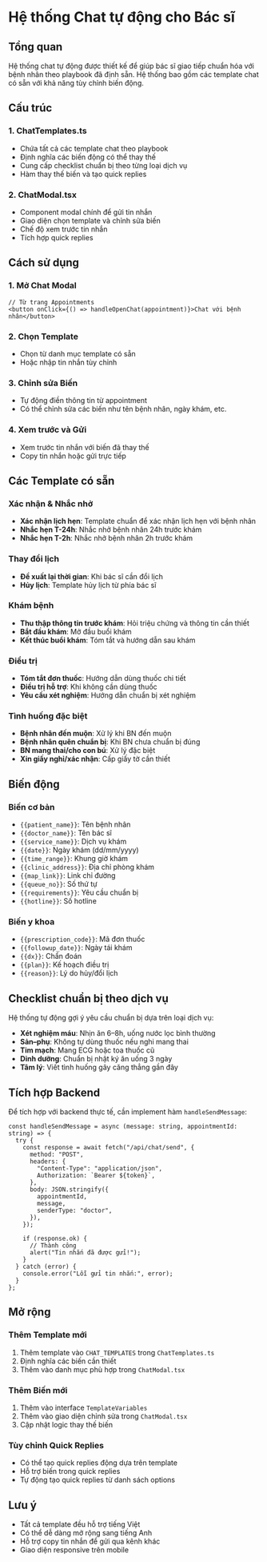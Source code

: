 # Hệ thống Chat tự động cho Bác sĩ

## Tổng quan

Hệ thống chat tự động được thiết kế để giúp bác sĩ giao tiếp chuẩn hóa với bệnh nhân theo playbook đã định sẵn. Hệ thống bao gồm các template chat có sẵn với khả năng tùy chỉnh biến động.

## Cấu trúc

### 1. ChatTemplates.ts

- Chứa tất cả các template chat theo playbook
- Định nghĩa các biến động có thể thay thế
- Cung cấp checklist chuẩn bị theo từng loại dịch vụ
- Hàm thay thế biến và tạo quick replies

### 2. ChatModal.tsx

- Component modal chính để gửi tin nhắn
- Giao diện chọn template và chỉnh sửa biến
- Chế độ xem trước tin nhắn
- Tích hợp quick replies

## Cách sử dụng

### 1. Mở Chat Modal

```tsx
// Từ trang Appointments
<button onClick={() => handleOpenChat(appointment)}>Chat với bệnh nhân</button>
```

### 2. Chọn Template

- Chọn từ danh mục template có sẵn
- Hoặc nhập tin nhắn tùy chỉnh

### 3. Chỉnh sửa Biến

- Tự động điền thông tin từ appointment
- Có thể chỉnh sửa các biến như tên bệnh nhân, ngày khám, etc.

### 4. Xem trước và Gửi

- Xem trước tin nhắn với biến đã thay thế
- Copy tin nhắn hoặc gửi trực tiếp

## Các Template có sẵn

### Xác nhận & Nhắc nhở

- **Xác nhận lịch hẹn**: Template chuẩn để xác nhận lịch hẹn với bệnh nhân
- **Nhắc hẹn T-24h**: Nhắc nhở bệnh nhân 24h trước khám
- **Nhắc hẹn T-2h**: Nhắc nhở bệnh nhân 2h trước khám

### Thay đổi lịch

- **Đề xuất lại thời gian**: Khi bác sĩ cần đổi lịch
- **Hủy lịch**: Template hủy lịch từ phía bác sĩ

### Khám bệnh

- **Thu thập thông tin trước khám**: Hỏi triệu chứng và thông tin cần thiết
- **Bắt đầu khám**: Mở đầu buổi khám
- **Kết thúc buổi khám**: Tóm tắt và hướng dẫn sau khám

### Điều trị

- **Tóm tắt đơn thuốc**: Hướng dẫn dùng thuốc chi tiết
- **Điều trị hỗ trợ**: Khi không cần dùng thuốc
- **Yêu cầu xét nghiệm**: Hướng dẫn chuẩn bị xét nghiệm

### Tình huống đặc biệt

- **Bệnh nhân đến muộn**: Xử lý khi BN đến muộn
- **Bệnh nhân quên chuẩn bị**: Khi BN chưa chuẩn bị đúng
- **BN mang thai/cho con bú**: Xử lý đặc biệt
- **Xin giấy nghỉ/xác nhận**: Cấp giấy tờ cần thiết

## Biến động

### Biến cơ bản

- `{{patient_name}}`: Tên bệnh nhân
- `{{doctor_name}}`: Tên bác sĩ
- `{{service_name}}`: Dịch vụ khám
- `{{date}}`: Ngày khám (dd/mm/yyyy)
- `{{time_range}}`: Khung giờ khám
- `{{clinic_address}}`: Địa chỉ phòng khám
- `{{map_link}}`: Link chỉ đường
- `{{queue_no}}`: Số thứ tự
- `{{requirements}}`: Yêu cầu chuẩn bị
- `{{hotline}}`: Số hotline

### Biến y khoa

- `{{prescription_code}}`: Mã đơn thuốc
- `{{followup_date}}`: Ngày tái khám
- `{{dx}}`: Chẩn đoán
- `{{plan}}`: Kế hoạch điều trị
- `{{reason}}`: Lý do hủy/đổi lịch

## Checklist chuẩn bị theo dịch vụ

Hệ thống tự động gợi ý yêu cầu chuẩn bị dựa trên loại dịch vụ:

- **Xét nghiệm máu**: Nhịn ăn 6–8h, uống nước lọc bình thường
- **Sản–phụ**: Không tự dùng thuốc nếu nghi mang thai
- **Tim mạch**: Mang ECG hoặc toa thuốc cũ
- **Dinh dưỡng**: Chuẩn bị nhật ký ăn uống 3 ngày
- **Tâm lý**: Viết tình huống gây căng thẳng gần đây

## Tích hợp Backend

Để tích hợp với backend thực tế, cần implement hàm `handleSendMessage`:

```tsx
const handleSendMessage = async (message: string, appointmentId: string) => {
  try {
    const response = await fetch("/api/chat/send", {
      method: "POST",
      headers: {
        "Content-Type": "application/json",
        Authorization: `Bearer ${token}`,
      },
      body: JSON.stringify({
        appointmentId,
        message,
        senderType: "doctor",
      }),
    });

    if (response.ok) {
      // Thành công
      alert("Tin nhắn đã được gửi!");
    }
  } catch (error) {
    console.error("Lỗi gửi tin nhắn:", error);
  }
};
```

## Mở rộng

### Thêm Template mới

1. Thêm template vào `CHAT_TEMPLATES` trong `ChatTemplates.ts`
2. Định nghĩa các biến cần thiết
3. Thêm vào danh mục phù hợp trong `ChatModal.tsx`

### Thêm Biến mới

1. Thêm vào interface `TemplateVariables`
2. Thêm vào giao diện chỉnh sửa trong `ChatModal.tsx`
3. Cập nhật logic thay thế biến

### Tùy chỉnh Quick Replies

- Có thể tạo quick replies động dựa trên template
- Hỗ trợ biến trong quick replies
- Tự động tạo quick replies từ danh sách options

## Lưu ý

- Tất cả template đều hỗ trợ tiếng Việt
- Có thể dễ dàng mở rộng sang tiếng Anh
- Hỗ trợ copy tin nhắn để gửi qua kênh khác
- Giao diện responsive trên mobile
